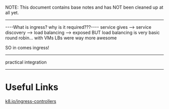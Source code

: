 NOTE: This document contains base notes and has NOT been cleaned up at all yet.

---

----What is ingress?  why is it required???----
service gives --> service discovery
              --> load balancing
              --> exposed 
BUT load balancing is very basic round robin... with VMs LBs were way more awesome

SO in comes ingress!

---


practical integration

---
# Useful Links

[k8.io/ingress-controllers](https://kubernetes.io/docs/concepts/services-networking/ingress-controllers)
